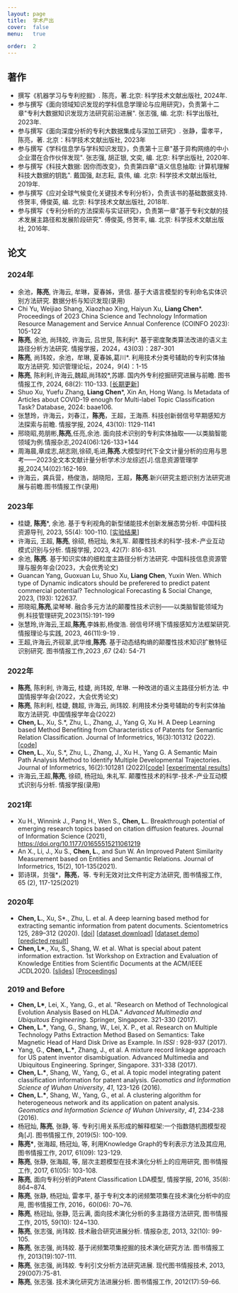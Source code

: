 ```yaml
---
layout: page
title:  学术产出
cover:  false
menu:   true

order:  2
---
```

## 著作
* 撰写《机器学习与专利挖掘》. 陈亮，著.北京: 科学技术文献出版社, 2024年.
* 参与撰写《面向领域知识发现的学科信息学理论与应用研究》，负责第十二章"专利大数据知识发现方法研究前沿进展".  张志强, 编. 北京: 科学出版社, 2023年.
* 参与撰写《面向深度分析的专利大数据集成与深加工研究》. 张静，雷孝平，陈亮，著. 北京：科学技术文献出版社, 2023年
* 参与撰写《学科信息学与学科知识发现》，负责第十三章"基于异构网络的中小企业潜在合作伙伴发现".  张志强, 胡正银, 文奕, 编. 北京: 科学出版社, 2020年.
* 参与撰写《科技大数据: 因你而改变》，负责第四章"语义信息抽取: 计算机理解科技大数据的钥匙".  戴国强, 赵志耘, 袁伟, 编. 北京: 科学技术文献出版社, 2019年.
* 参与撰写《应对全球气候变化关键技术专利分析》，负责该书的基础数据支持.  佟贺丰, 傅俊英, 编. 北京: 科学技术文献出版社, 2018年.
* 参与撰写《专利分析的方法探索与实证研究》，负责第一章"基于专利文献的技术发展主路径和发展阶段研究". 傅俊英, 佟贺丰, 编. 北京: 科学技术文献出版社, 2016年. 

## 论文
### **2024年**
* 余池，**陈亮**,  许海云, 牟琳，夏春姊，贤信. 基于大语言模型的专利命名实体识别方法研究. 数据分析与知识发现(录用)
* Chi Yu, Weijiao Shang, Xiaozhao Xing, Haiyun Xu, **Liang Chen***. Proceedings of 2023 China Science and Technology Information Resource Management and Service Annual Conference (COINFO 2023): 105-122
* **陈亮**, 余池, 尚玮姣, 许海云, 吕世炅, 陈利利*. 基于密度聚类算法改进的语义主路径分析方法研究. 情报学报，2024，43(03)：287-301
* **陈亮**,  尚玮姣，余池，牟琳, 夏春姊,葛川*. 利用技术分类号辅助的专利实体抽取方法研究. 知识管理论坛，2024，9(4)：1-15
* **陈亮**, 陈利利,许海云,魏超,尚玮姣*,苏娜. 国内外专利挖掘研究进展与前瞻. 图书情报工作,  2024, 68(2): 110-133. [[长期更新](https://awesome-patent-mining.github.io/PatentMiningSurvey-paper/)]
* Shuo Xu, Yuefu Zhang, **Liang Chen***, Xin An, Hong Wang. Is Metadata of Articles about COVID-19 enough for Multi-label Topic Classification Task? Database, 2024: baae106.
* 张慧玲，许海云，刘春江，**陈亮**，王超，王海燕. 科技创新弱信号早期感知方法探索与前瞻. 情报学报, 2024, 43(10): 1129-1141
* 邢晓昭,苑朋彬,**陈亮**,任亮,余池. 面向技术识别的专利实体抽取——以类脑智能领域为例.情报杂志,2024(06):126-133+144
* 周海晨,章成志,胡志刚,徐硕,毛进,**陈亮**.大模型时代下全文计量分析的应用与思考——2023全文本文献计量分析学术沙龙综述[J].信息资源管理学报,2024,14(02):162-169. 
* 许海云，龚兵营，杨俊浩，胡晓阳，王超，**陈亮**.新兴研究主题识别方法研究进展与前瞻.图书情报工作(录用)
### **2023年**
* 桂婕, **陈亮***, 余池. 基于专利视角的新型储能技术创新发展态势分析. 中国科技资源导刊, 2023, 55(4): 100-110. [[实验结果](https://awesome-patent-mining.github.io/energyStorage-paper/)]
* 许海云, 王超, **陈亮**, 徐硕, 杨冠灿, 朱礼军. 颠覆性技术的科学-技术-产业互动模式识别与分析. 情报学报, 2023, 42(7): 816-831. 
* 余池, **陈亮**. 基于知识实体的细粒度主路径分析方法研究. 中国科技信息资源管理与服务年会(2023，大会优秀论文)
* Guancan Yang, Guoxuan Lu, Shuo Xu, **Liang Chen**, Yuxin Wen. Which type of Dynamic indicators should be preferered to predict patent commercial potential? Technological Forecasting & Social Change, 2023, (193): 122637. 
* 邢晓昭,**陈亮**,梁琴琴. 融合多元方法的颠覆性技术识别——以类脑智能领域为例.科技管理研究,2023(15):191-199
* 张慧玲,许海云,王超,**陈亮**,李姝影,杨俊浩. 弱信号环境下情报感知方法框架研究. 情报理论与实践, 2023, 46(11):9-19 .
* 王超,许海云,齐砚翠,武华维,**陈亮**. 基于动态结构熵的颠覆性技术知识扩散特征识别研究. 图书情报工作,2023 ,67 (24): 54-71 
### **2022年**
* **陈亮**, 陈利利, 许海云, 桂婕, 尚玮姣, 牟琳. 一种改进的语义主路径分析方法. 中国情报学年会(2022，大会优秀论文)
* **陈亮**, 陈利利, 桂婕, 魏超, 许海云, 尚玮姣. 利用技术分类号辅助的专利实体抽取方法研究. 中国情报学年会(2022)
* **Chen, L.**, Xu, S.*, Zhu, L., Zhang, J., Yang G, Xu H.  A Deep Learning based Method Benefiting from Characteristics of Patents for Semantic Relation Classification. Journal of Informetrics, 16(3):101312 (2022). [[code](https://github.com/awesome-patent-mining/BiGRU-HAN-GCN)]
* **Chen, L.**, Xu, S.*, Zhu, L., Zhang, J., Xu H., Yang G.  A Semantic Main Path Analysis Method to Identify Multiple Developmental Trajectories. Journal of Informetrics, 16(2):101281 (2022)[[code](https://github.com/awesome-patent-mining/sMPA-documentation)] [[experimental results](https://awesome-patent-mining.github.io/sMPA-paper/)]
* 许海云,王超,**陈亮**, 徐硕, 杨冠灿, 朱礼军. 颠覆性技术的科学-技术-产业互动模式识别与分析. 情报学报(录用)
### **2021年**
* Xu H., Winnink J., Pang H., Wen S., **Chen, L.**. Breakthrough potential of emerging research topics based on citation diffusion features. Journal of Information Science (2021), https://doi.org/10.1177/01655515211061219
* An X., Li, J., Xu S., **Chen, L.**, and Sun W. An Improved Patent Similarity Measurement based on Entities and Semantic Relations. Journal of Informetrics, 15(2), 101-135(2021).
* 郭诗琪，贠强\*，**陈亮**，等. 专利无效对比文件判定方法研究, 图书情报工作, 65 (2), 117-125(2021)  
### **2020年**
* **Chen, L.**, Xu, S*., Zhu, L. et al. A deep learning based method for  extracting semantic information from patent documents. Scientometrics  125, 289–312 (2020).  [[doi](https://doi.org/10.1007/s11192-020-03634-y)] [[dataset download](https://github.com/awesome-patent-mining/TFH_Annotated_Dataset)] [[dataset demo](http://121.36.92.58:8001)]  [[predicted result](http://121.36.92.58:8002)]
* **Chen, L\***., Xu, S., Shang, W. et al. What is special about patent information extraction. 1st Workshop on Extraction and Evaluation of Knowledge Entities from Scientific Documents at the ACM/IEEE JCDL2020. [[slides](https://eeke2020.github.io/slides/Patent%20information%20extraction.pdf)] [[Proceedings](http://ceur-ws.org/Vol-2658/)]

### **2019 and Before**
* **Chen, L\***, Lei, X., Yang, G., et al. "Research on Method of Technological Evolution Analysis Based on HLDA." *Advanced Multimedia and Ubiquitous Engineering*. Springer, Singapore. 321-330 (2017).
* **Chen, L.\***, Yang, G., Shang, W., Lei, X. P., et al. Research on Multiple Technology Paths Extraction Method Based on Semantics: Take Magnetic Head of Hard Disk Drive as Example. In *ISSI* : 928-937 (2017).
* Yang, G., **Chen, L.\***, Zhang, J., et al. A mixture record linkage approach for US patent inventor disambiguation. Advanced Multimedia and Ubiquitous Engineering. Springer, Singapore. 331-338 (2017).
* **Chen, L.\***, Shang, W., Yang, G., et al. A topic model integrating patent classification information for patent analysis. *Geomatics and Information Science of Wuhan University*, *41*, 123-126 (2016).
* **Chen, L.\***, Shang, W., Yang, G., et al. A clustering algorithm for heterogeneous network and its application on patent analysis. *Geomatics and Information Science of Wuhan University*, *41*, 234-238 (2016).
* 杨冠灿, **陈亮**, 张静, 等. 专利引用关系形成的解释框架:一个指数随机图模型视角[J]. 图书情报工作, 2019(5): 100-109.
* **陈亮\***, 张海超, 杨冠灿, 等, 利用Knowledge Graph的专利表示方法及其应用, 图书情报工作, 2017, 61(09): 123-129.
* **陈亮**, 张静, 张海超, 等, 层次主题模型在技术演化分析上的应用研究, 图书情报工作, 2017, 61(05): 103-108.
* **陈亮**, 面向专利分析的Patent Classification LDA模型, 情报学报, 2016, 35(8): 864~874.
* **陈亮**, 张静, 杨冠灿, 雷孝平, 基于专利文本的闭频繁项集在技术演化分析中的应用, 图书情报工作, 2016，60(06): 70~76.
* **陈亮**, 杨冠灿, 张静, 范云满, 面向技术演化分析的多主路径方法研究, 图书情报工作, 2015, 59(10): 124~130.
* **陈亮**, 张志强, 尚玮姣. 技术融合研究进展分析. 情报杂志, 2013, 32(10): 99-105.
* **陈亮**, 张志强, 尚玮姣. 基于闭频繁项集挖掘的技术演化研究方法. 图书情报工作, 2013(19):107-111.
* **陈亮**, 张志强, 尚玮姣. 专利引文分析方法研究进展. 现代图书情报技术, 2013, 29(007):75-81.
* **陈亮**, 张志强. 技术演化研究方法进展分析. 图书情报工作, 2012(17):59-66.




